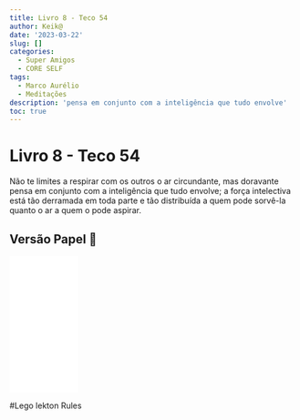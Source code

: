 ```yaml
---
title: Livro 8 - Teco 54
author: Keik@
date: '2023-03-22'
slug: []
categories:
  - Super Amigos
  - CORE SELF
tags:
  - Marco Aurélio
  - Meditações
description: 'pensa em conjunto com a inteligência que tudo envolve'
toc: true
---
```


# Livro 8 - Teco 54

Não te limites a respirar com os outros o ar circundante, mas doravante pensa em conjunto com a inteligência que tudo envolve; a força intelectiva está tão derramada em toda parte e tão distribuída a quem pode sorvê-la quanto o ar a quem o pode aspirar.


## Versão Papel :book:
<iframe style="width:120px;height:240px;" marginwidth="0" marginheight="0" scrolling="no" frameborder="0" src="//ws-na.amazon-adsystem.com/widgets/q?ServiceVersion=20070822&OneJS=1&Operation=GetAdHtml&MarketPlace=BR&source=ss&ref=as_ss_li_til&ad_type=product_link&tracking_id=mundodekeika-20&language=pt_BR&marketplace=amazon&region=BR&placement=B092FVY4BB&asins=B092FVY4BB&linkId=37c5ec14221f61f811029aa88b520891&show_border=true&link_opens_in_new_window=true"></iframe>


#Lego lekton Rules